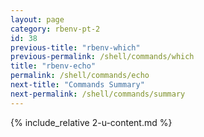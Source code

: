 ```yaml
---
layout: page
category: rbenv-pt-2
id: 38
previous-title: "rbenv-which"
previous-permalink: /shell/commands/which
title: "rbenv-echo"
permalink: /shell/commands/echo
next-title: "Commands Summary"
next-permalink: /shell/commands/summary
---
```


{% include_relative 2-u-content.md %}
